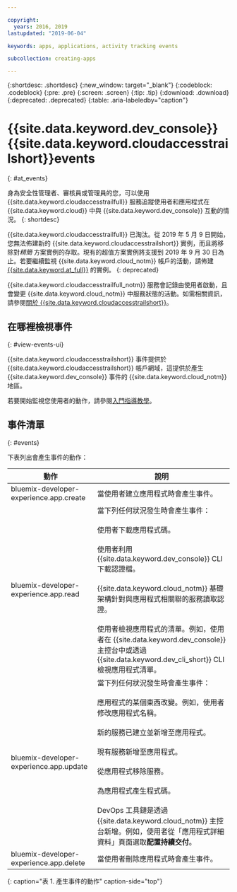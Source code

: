 ```yaml
---

copyright:
  years: 2016, 2019
lastupdated: "2019-06-04"

keywords: apps, applications, activity tracking events

subcollection: creating-apps

---
```


{:shortdesc: .shortdesc}
{:new_window: target="_blank"}
{:codeblock: .codeblock}
{:pre: .pre}
{:screen: .screen}
{:tip: .tip}
{:download: .download}
{:deprecated: .deprecated}
{:table: .aria-labeledby="caption"}

# {{site.data.keyword.dev_console}} {{site.data.keyword.cloudaccesstrailshort}}events
{: #at_events}

身為安全性管理者、審核員或管理員的您，可以使用 {{site.data.keyword.cloudaccesstrailfull}} 服務追蹤使用者和應用程式在 {{site.data.keyword.cloud}} 中與 {{site.data.keyword.dev_console}} 互動的情況。
{: shortdesc}

{{site.data.keyword.cloudaccesstrailfull}} 已淘汰。從 2019 年 5 月 9 日開始，您無法佈建新的 {{site.data.keyword.cloudaccesstrailshort}} 實例，而且將移除對*精簡* 方案實例的存取。現有的超值方案實例將支援到 2019 年 9 月 30 日為止。若要繼續監視 {{site.data.keyword.cloud_notm}} 帳戶的活動，請佈建 [{{site.data.keyword.at_full}}](/docs/services/Activity-Tracker-with-LogDNA?topic=logdnaat-getting-started#getting-started) 的實例。
{: deprecated}

{{site.data.keyword.cloudaccesstrailfull_notm}} 服務會記錄由使用者啟動，且會變更 {{site.data.keyword.cloud_notm}} 中服務狀態的活動。如需相關資訊，請參閱[關於 {{site.data.keyword.cloudaccesstrailshort}}](/docs/services/cloud-activity-tracker?topic=cloud-activity-tracker-activity_tracker_ov)。

## 在哪裡檢視事件
{: #view-events-ui}

{{site.data.keyword.cloudaccesstrailshort}} 事件提供於 {{site.data.keyword.cloudaccesstrailshort}} 帳戶網域，這提供於產生 {{site.data.keyword.dev_console}} 事件的 {{site.data.keyword.cloud_notm}} 地區。

若要開始監視您使用者的動作，請參閱[入門指導教學](/docs/services/cloud-activity-tracker?topic=cloud-activity-tracker-getting-started)。

## 事件清單
{: #events}

下表列出會產生事件的動作：

|動作|說明	|
|-----|-------------|
|bluemix-developer-experience.app.create|當使用者建立應用程式時會產生事件。|
|bluemix-developer-experience.app.read|當下列任何狀況發生時會產生事件：<br><br>使用者下載應用程式碼。<br><br>使用者利用 {{site.data.keyword.dev_console}} CLI 下載認證檔。<br><br>{{site.data.keyword.cloud_notm}} 基礎架構針對與應用程式相關聯的服務讀取認證。<br><br>使用者檢視應用程式的清單。例如，使用者在 {{site.data.keyword.dev_console}} 主控台中或透過 {{site.data.keyword.dev_cli_short}} CLI 檢視應用程式清單。|
|bluemix-developer-experience.app.update|當下列任何狀況發生時會產生事件：<br><br>應用程式的某個東西改變。例如，使用者修改應用程式名稱。<br><br>新的服務已建立並新增至應用程式。<br><br>現有服務新增至應用程式。<br><br>從應用程式移除服務。<br><br>為應用程式產生程式碼。<br><br>DevOps 工具鏈是透過 {{site.data.keyword.cloud_notm}} 主控台新增。例如，使用者從「應用程式詳細資料」頁面選取**配置持續交付**。|
|bluemix-developer-experience.app.delete|當使用者刪除應用程式時會產生事件。|
{: caption="表 1. 產生事件的動作" caption-side="top"}
